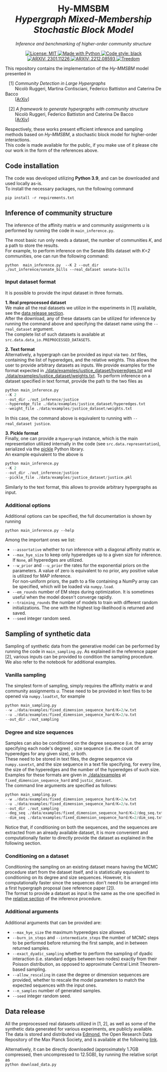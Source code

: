 <h1 align="center">
Hy-MMSBM <br/>  
<i>Hypergraph Mixed-Membership Stochastic Block Model</i>
</h1>

<p align="center">
<i>Inference and benchmarking of higher-order community structure</i>
</p>

<p align="center">
<a href="https://github.com/nickruggeri/Hy-MMSBM/blob/main/LICENSE" target="_blank">
<img alt="License: MIT" src="https://img.shields.io/github/license/nickruggeri/Hy-MMSBM">
</a>

<a href="https://www.python.org/" target="_blank">
<img alt="Made with Python" src="https://img.shields.io/badge/made%20with-python-1f425f.svg">
</a>

<a href="https://github.com/psf/black" target="_blank">
<img alt="Code style: black" src="https://img.shields.io/badge/code%20style-black-000000.svg">
</a>

<a href="https://arxiv.org/abs/2301.11226" target="_blank">
<img alt="ARXIV: 2301.11226" src="https://img.shields.io/badge/arXiv-2301.11226-red.svg">
</a>

<a href="https://arxiv.org/abs/2212.08593" target="_blank">
<img alt="ARXIV: 2212.08593" src="https://img.shields.io/badge/arXiv-2212.08593-red.svg">
</a>

<a href="https://www.treedom.net/en/user/nicolo-ruggeri-7568/trees/V36-Y75D" target="_blank">
<img alt="Treedom" src="https://img.shields.io/badge/CO2%20compensation%20-Treedom%20%F0%9F%8C%B4-brightgreen">
</a>

</p>

This repository contains the implementation of the <i>Hy-MMSBM</i> model presented in 

&nbsp;&nbsp; 
[1] <i> Community Detection in Large Hypergraphs</i><br/>
&nbsp;&nbsp;&nbsp;&nbsp;&nbsp;&nbsp;&nbsp; 
Nicolò Ruggeri, Martina Contisciani, Federico Battiston and Caterina De Bacco<br/>
&nbsp;&nbsp;&nbsp;&nbsp;&nbsp;&nbsp;&nbsp; 
[<a href="https://arxiv.org/abs/2301.11226" target="_blank">ArXiv</a>]
        
&nbsp;&nbsp; 
[2] <i>A framework to generate hypergraphs with community structure</i><br/>
&nbsp;&nbsp;&nbsp;&nbsp;&nbsp;&nbsp;&nbsp;
Nicolò Ruggeri, Federico Battiston and Caterina De Bacco <br/>
&nbsp;&nbsp;&nbsp;&nbsp;&nbsp;&nbsp;&nbsp;
[<a href="https://arxiv.org/abs/2212.08593" target="_blank">ArXiv</a>]


Respectively, these works present efficient inference and sampling methods based on 
<i>Hy-MMSBM</i>, a stochastic block model for higher-order interactions. <br/> 
This code is made available for the public, if you make use of it please cite our work 
in the form of the references above.

<h2>Code installation</h2>

The code was developed utilizing <b>Python 3.9</b>, and can be downloaded and used locally as-is. <br>
To install the necessary packages, run the following command

`pip install -r requirements.txt`


<h2>Inference of community structure</h2>

The inference of the affinity matrix <i>w</i> and community assignments <i>u</i> is 
performed by running the code in `main_inference.py`. 

The most basic run only needs a dataset, the number of communities <i>K</i>, and a path to store the results. <br/>
For example, to perform inference on the Senate Bills dataset with <i>K=2</i> 
communities, one can run the following command:

`
python 
main_inference.py 
--K 2 --out_dir ./out_inference/senate_bills --real_dataset senate-bills
`

<h3>Input dataset format</h3>

It is possible to provide the input dataset in three formats.

__1. Real preprocessed dataset__<br/> 
We make all the real datasets we utilize in the 
experiments in [1] available, see the [data release section](#data-release). <br/>
After the download, any of these datasets can be utilized for inference by running the 
command above and specifying the dataset name using the `--real_dataset` argument. <br/>
The complete list of such datasets is available at
`src.data.data_io.PREPROCESSED_DATASETS`.

__2. Text format__<br/> 
Alternatively, a hypergraph can be provided as input via two *.txt* files,
containing the list of hyperedges, and the relative weights. 
This allows the user to provide arbitrary datasets as inputs.
We provide examples for the format expected in [./data/examples/justice_dataset/hyperedges.txt](./data/examples/justice_dataset/hyperedges.txt)
and [./data/examples/justice_dataset/weights.txt](./data/examples/justice_dataset/weights.txt). 
To perform inference on a dataset specified in text format, provide the path to the two 
files as 
```python
python main_inference.py 
--K 2 
--out_dir ./out_inference/justice 
--hyperedge_file ./data/examples/justice_dataset/hyperedges.txt 
--weight_file ./data/examples/justice_dataset/weights.txt
```
In this case, the command above is equivalent to running with `--real_dataset justice`.

__3. Pickle format__<br/>
Finally, one can provide a `Hypergraph` instance, which is the main representation 
utilized internally in the code (see `src.data.representation`), serialized via the 
<a href="https://docs.python.org/3/library/pickle.html">pickle</a> Python library. <br/>
An example equivalent to the above is
```python
python main_inference.py 
--K 2 
--out_dir ./out_inference/justice 
--pickle_file ./data/examples/justice_dataset/justice.pkl
```
Similarly to the text format, this allows to provide arbitrary hypergraphs as input.

<h3>Additional options</h3>

Additional options can be specified, the full documentation is shown by running
        
`python main_inference.py --help`

Among the important ones we list:
- `--assortative` whether to run inference with a diagonal affinity matrix <i>w</i>.  
- `--max_hye_size` to keep only hyperedges up to a given size for inference. If `None`, all hyperedges are utilized.
- `--w_prior` and `--u_prior` the rates for the exponential priors on the parameters. A value of zero is equivalent to no prior, any positive value is utilized for MAP inference. <br/>
For non-uniform priors, the path to a file containing a NumPy array can be specified, which will be loaded via `numpy.load`.
- `--em_rounds` number of EM steps during optimization. It is sometimes useful when the model doesn't converge rapidly.
- `--training_rounds` the number of models to train with different random initializations. The one with the highest log-likelihood is returned and saved.
- `--seed` integer random seed.


<h2>Sampling of synthetic data</h2>

Sampling of synthetic data from the generative model can be performed by running the 
code in `main_sampling.py`. As explained in the reference paper [2], various inputs can 
be provided to condition the sampling procedure. <br/>
We also refer to the notebook for additional examples. 

<h3>Vanilla sampling</h3>

The simplest form of sampling, simply requires the affinity matrix <i>w</i> and 
community assignments <i>u</i>. These need to be provided in text files to be opened 
via `numpy.loadtxt`, for example
```python
python main_sampling.py 
--w ./data/examples/fixed_dimension_sequence_hard/K=2/w.txt 
--u ./data/examples/fixed_dimension_sequence_hard/K=2/u.txt 
--out_dir ./out_sampling
```

<h3>Degree and size sequences</h3>

Samples can also be conditioned on the degree sequence (i.e. the array specifying each 
node's degree) , size sequence (i.e. the count of hyperedges for any given size), or both.<br/>
These need to be stored in text files, the degree sequence via `numpy.savetxt`, and the 
size sequence in a text file specifying, for every line, the size of the hyperedges and 
the number of the hyperedges of such size. Examples for these formats are given in 
[./data/examples](./data/examples) at `fixed_dimension_sequence_hard` and `justic_dataset`. <br/>
The command line arguments are specified as follows:
```python
python main_sampling.py 
--w ./data/examples/fixed_dimension_sequence_hard/K=2/w.txt 
--u ./data/examples/fixed_dimension_sequence_hard/K=2/u.txt 
--out_dir ./out_sampling
--deg_seq ./data/examples/fixed_dimension_sequence_hard/K=2/deg_seq.txt
--dim_seq ./data/examples/fixed_dimension_sequence_hard/K=2/dim_seq.txt
```
Notice that, if conditioning on both the sequences, and the sequences are extracted from 
an already available dataset, it is more convenient and computationally faster to 
directly provide the dataset as explained in the following section.


<h3>Conditioning on a dataset</h3>

Conditioning the sampling on an existing dataset means having the MCMC procedure start 
from the dataset itself, and is statistically equivalent to conditioning on its degree
and size sequences. However, it is computationally faster since the sequences don't need
to be arranged into a first hypergraph proposal (see reference paper [2]).<br/>
The format to provide a dataset as input is the same as the one specified in the 
[relative section](#input-dataset-format) of the inference procedure.


<h3>Additional arguments</h3>

Additional arguments that can be provided are:
- `--max_hye_size` the maximum hyperedges size allowed.  
- `--burn_in_steps` and `--intermediate_steps` the number of MCMC steps to be performed 
before returning the first sample, and in between returned samples.
- `--exact_dyadic_sampling` whether to perform the sampling of dyadic interaction 
(i.e. standard edges between two nodes) exactly from their Poisson distribution, as opposed to approximate Central Limit Theorem-based sampling.
- `--allow_rescaling` in case the degree or dimension sequences are provided, whether to 
rescale the model parameters to match the expected sequences with the input ones.
- `--n_samples` number of generated samples.
- `--seed` integer random seed.


<h2>Data release</h2>

All the preprocessed real datasets utilized in [1, 2], as well as some of the synthetic 
data generated for various experiments, are publicly available. <br/>
The data is stored and distributed via <a href="https://edmond.mpdl.mpg.de/">Edmond</a>, 
the Open Research Data Repository of the Max Planck Society, and is available at the 
following 
<a href="https://edmond.mpdl.mpg.de/dataset.xhtml?persistentId=doi:10.17617/3.HRW0OE&version=1.0">link</a>.

Alternatively, it can be directly downloaded 
(approximately 1.7GB compressed, then uncompressed to 12.5GB), 
by running the relative script as <br/> 
`python download_data.py`
 
